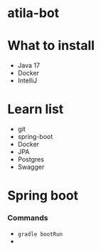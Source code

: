 # atila-bot


# What to install

* Java 17
* Docker
* IntelliJ



# Learn list

* git
* spring-boot
* Docker
* JPA
* Postgres
* Swagger




# Spring boot
### Commands
 * `gradle bootRun`
 *
